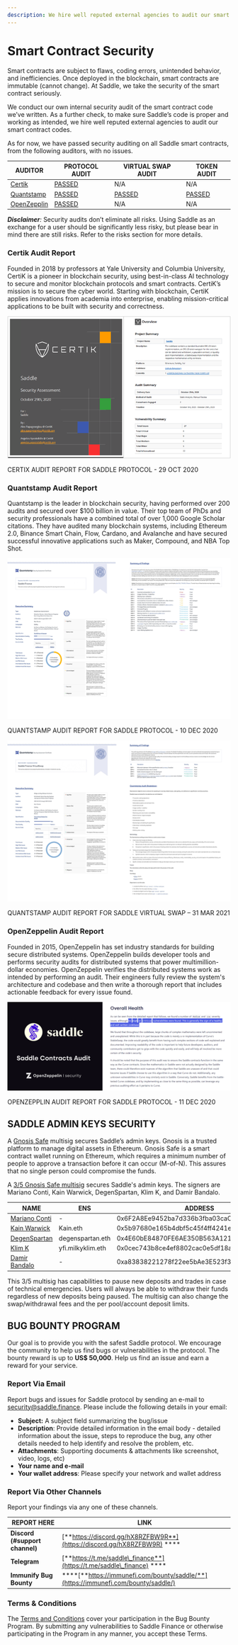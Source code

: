 ```yaml
---
description: We hire well reputed external agencies to audit our smart contract codes.
---
```


# Smart Contract Security

Smart contracts are subject to flaws, coding errors, unintended behavior, and inefficiencies. Once deployed in the blockchain, smart contracts are immutable (cannot change). At Saddle, we take the security of the smart contract seriously.

We conduct our own internal security audit of the smart contract code we’ve written. As a further check, to make sure Saddle’s code is proper and working as intended, we hire well reputed external agencies to audit our smart contract codes.

As for now, we have passed security auditing on all Saddle smart contracts, from the following auditors, with no issues.

| **AUDITOR**                             | **PROTOCOL AUDIT**                                                                               | **VIRTUAL SWAP AUDIT**                                                                                        | **TOKEN AUDIT**                                                                                         |
| --------------------------------------- | ------------------------------------------------------------------------------------------------ | ------------------------------------------------------------------------------------------------------------- | ------------------------------------------------------------------------------------------------------- |
| [Certik](https://certik.io)             | [PASSED](https://github.com/saddle-finance/saddle-audits/blob/master/10-29-2020\_Certik.pdf)     | N/A                                                                                                           | N/A                                                                                                     |
| [Quantstamp](https://quantstamp.com)    | [PASSED](https://github.com/saddle-finance/saddle-audits/blob/master/12-09-2020\_Quantstamp.pdf) | [PASSED](https://github.com/saddle-finance/saddle-audits/blob/master/03-31-2021\_Quantstamp\_VirtualSwap.pdf) | [PASSED](https://github.com/saddle-finance/saddle-audits/blob/master/10-27-2021\_Quantstamp\_Token.pdf) |
| [OpenZepplin](https://openzeppelin.com) | [PASSED](https://blog.openzeppelin.com/saddle-contracts-audit/)                                  | N/A                                                                                                           | N/A                                                                                                     |

_**Disclaimer**:_ Security audits don’t eliminate all risks. Using Saddle as an exchange for a user should be significantly less risky, but please bear in mind there are still risks. Refer to the risks section for more details.

### **Certik Audit Report**

Founded in 2018 by professors at Yale University and Columbia University, CertiK is a pioneer in blockchain security, using best-in-class AI technology to secure and monitor blockchain protocols and smart contracts. CertiK’s mission is to secure the cyber world. Starting with blockchain, CertiK applies innovations from academia into enterprise, enabling mission-critical applications to be built with security and correctness.

![](<.gitbook/assets/0 (5).png>)

CERTIX AUDIT REPORT FOR SADDLE PROTOCOL - 29 OCT 2020

### **Quantstamp Audit Report**

Quantstamp is the leader in blockchain security, having performed over 200 audits and secured over $100 billion in value. Their top team of PhDs and security professionals have a combined total of over 1,000 Google Scholar citations. They have audited many blockchain systems, including Ethereum 2.0, Binance Smart Chain, Flow, Cardano, and Avalanche and have secured successful innovative applications such as Maker, Compound, and NBA Top Shot.

![](<.gitbook/assets/1 (5).png>)

QUANTSTAMP AUDIT REPORT FOR SADDLE PROTOCOL - 10 DEC 2020

![](<.gitbook/assets/2 (2) (1).png>)

QUANTSTAMP AUDIT REPORT FOR SADDLE VIRTUAL SWAP – 31 MAR 2021

### **OpenZeppelin Audit Report**

Founded in 2015, OpenZeppelin has set industry standards for building secure distributed systems. OpenZeppelin builds developer tools and performs security audits for distributed systems that power multimillion-dollar economies. OpenZeppelin verifies the distributed systems work as intended by performing an audit. Their engineers fully review the system's architecture and codebase and then write a thorough report that includes actionable feedback for every issue found.

![](<.gitbook/assets/3 (7).png>)

OPENZEPPLIN AUDIT REPORT FOR SADDLE PROTOCOL - 11 DEC 2020

## **SADDLE ADMIN KEYS SECURITY**

A [Gnosis Safe](https://gnosis-safe.io) multisig secures Saddle’s admin keys. Gnosis is a trusted platform to manage digital assets in Ethereum. Gnosis Safe is a smart contract wallet running on Ethereum, which requires a minimum number of people to approve a transaction before it can occur (M-of-N). This assures that no single person could compromise the funds.

A [3/5 Gnosis Safe multisig](https://etherscan.io/address/0x3F8E527aF4e0c6e763e8f368AC679c44C45626aE) secures Saddle's admin keys. The signers are Mariano Conti, Kain Warwick, DegenSpartan, Klim K, and Damir Bandalo.

| **NAME**                                          | **ENS**           | **ADDRESS**                                |
| ------------------------------------------------- | ----------------- | ------------------------------------------ |
| [Mariano Conti](https://twitter.com/nanexcool)    | -                 | 0x6F2A8Ee9452ba7d336b3fba03caC27f7818AeAD6 |
| [Kain Warwick](https://twitter.com/kaiynne)       | Kain.eth          | 0x5b97680e165b4dbf5c45f4ff4241e85f418c66c2 |
| [DegenSpartan](https://twitter.com/DegenSpartan)  | degenspartan.eth  | 0x4E60bE84870FE6AE350B563A121042396Abe1eaF |
| [Klim K](https://twitter.com/milkyklim)           | yfi.milkyklim.eth | 0x0cec743b8ce4ef8802cac0e5df18a180ed8402a7 |
| [Damir Bandalo](https://twitter.com/damirbandalo) | -                 | 0xa83838221278f22ee5bAe3E523f34D42b066D67D |

This 3/5 multisig has capabilities to pause new deposits and trades in case of technical emergencies. Users will always be able to withdraw their funds regardless of new deposits being paused. The multisig can also change the swap/withdrawal fees and the per pool/account deposit limits.

## **BUG BOUNTY PROGRAM**

Our goal is to provide you with the safest Saddle protocol. We encourage the community to help us find bugs or vulnerabilities in the protocol. The bounty reward is up to **US$ 50,000**. Help us find an issue and earn a reward for your service.

### **Report Via Email**

Report bugs and issues for Saddle protocol by sending an e-mail to [security@saddle.finance](mailto:security@saddle.finance). Please include the following details in your email:

* **Subject:** A subject field summarizing the bug/issue
* **Description**: Provide detailed information in the email body - detailed information about the issue, steps to reproduce the bug, any other details needed to help identify and resolve the problem, etc.
* **Attachments**: Supporting documents & attachments like screenshot, video, logs, etc)
* **Your name and e-mail**
* **Your wallet address**: Please specify your network and wallet address

### **Report Via Other Channels**

Report your findings via any one of these channels.

| **REPORT HERE**                | **LINK**                                                                               |
| ------------------------------ | -------------------------------------------------------------------------------------- |
| **Discord (#support channel)** | [**https://discord.gg/hX8RZFBW9R**](https://discord.gg/hX8RZFBW9R) \*\*\*\*            |
| **Telegram**                   | [**https://t.me/saddle\_finance**](https://t.me/saddle\_finance) \*\*\*\*              |
| **Immunify Bug Bounty**        | \*\*\*\*[**https://immunefi.com/bounty/saddle/**](https://immunefi.com/bounty/saddle/) |

### **Terms & Conditions**

The [Terms and Conditions](https://immunefi.com/bounty/saddle/) cover your participation in the Bug Bounty Program. By submitting any vulnerabilities to Saddle Finance or otherwise participating in the Program in any manner, you accept these Terms.
